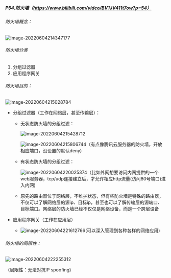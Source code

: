 ##### P54.防火墙（https://www.bilibili.com/video/BV1JV411t7ow?p=54）

###### 防火墙概念：

![image-20220604214347177](http://1.15.139.112:5000/static/typoraFigureBed/image-20220604214347177.png)

###### 防火墙分类

1. 分组过滤器
2. 应用程序网关

###### 防火墙目的：

![image-20220604215028784](http://1.15.139.112:5000/static/typoraFigureBed/image-20220604215028784.png)

- 分组过滤器（工作在网络层，甚至传输层）：

  - 无状态防火墙的分组过滤：

    ![image-20220604215428712](http://1.15.139.112:5000/static/typoraFigureBed/image-20220604215428712.png)

    ![image-20220604215806744](http://1.15.139.112:5000/static/typoraFigureBed/image-20220604215806744.png)（有点像腾讯云服务器的防火墙，开放 相应端口，没设置的默认deny)

  - 有状态防火墙的分组过滤：

    ![image-20220604220025374](http://1.15.139.112:5000/static/typoraFigureBed/image-20220604220025374.png)（比如外网想要访问内网提供的一个web服务器，tcp/udp连接建立后，才允许相应http流量(访问80号端口)进入内网)

  - 原先的路由器位于网络层，不维护状态，但有些防火墙是特殊的路由器，不仅可以了解网络层的源ip、目标ip，甚至也可以了解传输层的源端口、目标端口。网络层的防火墙已经不仅仅是网络设备，而是一个跨层设备

- 应用程序网关（工作在应用层）

  - ![image-20220604221612766](http://1.15.139.112:5000/static/typoraFigureBed/image-20220604221612766.png)(可以深入管理到各种各样的网络应用)

###### 防火墙的局限性：

![image-20220604222255312](http://1.15.139.112:5000/static/typoraFigureBed/image-20220604222255312.png)

（局限性：无法对抗IP spoofing)

